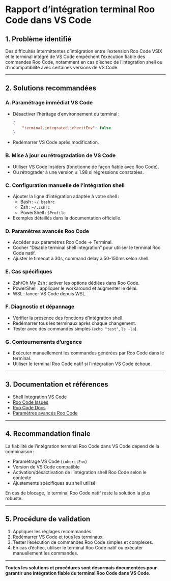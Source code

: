 # Rapport d’intégration terminal Roo Code dans VS Code

## 1. Problème identifié

Des difficultés intermittentes d’intégration entre l’extension Roo Code VSIX et le terminal intégré de VS Code empêchent l’exécution fiable des commandes Roo Code, notamment en cas d’échec de l’intégration shell ou d’incompatibilité avec certaines versions de VS Code.

---

## 2. Solutions recommandées

### A. Paramétrage immédiat VS Code

- Désactiver l’héritage d’environnement du terminal :
  ```json
  {
      "terminal.integrated.inheritEnv": false
  }
  ```
- Redémarrer VS Code après modification.

### B. Mise à jour ou rétrogradation de VS Code

- Utiliser VS Code Insiders (fonctionne de façon fiable avec Roo Code).
- Ou rétrograder à une version ≤ 1.98 si régressions constatées.

### C. Configuration manuelle de l’intégration shell

- Ajouter la ligne d’intégration adaptée à votre shell :
  - Bash : `~/.bashrc`
  - Zsh : `~/.zshrc`
  - PowerShell : `$Profile`
- Exemples détaillés dans la documentation officielle.

### D. Paramètres avancés Roo Code

- Accéder aux paramètres Roo Code → Terminal.
- Cocher “Disable terminal shell integration” pour utiliser le terminal Roo Code natif.
- Ajuster le timeout à 30s, command delay à 50-150ms selon shell.

### E. Cas spécifiques

- Zsh/Oh My Zsh : activer les options dédiées dans Roo Code.
- PowerShell : appliquer le workaround et augmenter le délai.
- WSL : lancer VS Code depuis WSL.

### F. Diagnostic et dépannage

- Vérifier la présence des fonctions d’intégration shell.
- Redémarrer tous les terminaux après chaque changement.
- Tester avec des commandes simples (`echo "test"`, `ls -la`).

### G. Contournements d’urgence

- Exécuter manuellement les commandes générées par Roo Code dans le terminal.
- Utiliser le terminal Roo Code natif si l’intégration VS Code échoue.

---

## 3. Documentation et références

- [Shell Integration VS Code](https://code.visualstudio.com/docs/terminal/shell-integration)
- [Roo Code Issues](https://github.com/RooVetGit/Roo-Code/issues)
- [Roo Code Docs](https://docs.roocode.com/tips-and-tricks)
- [Paramètres avancés Roo Code](https://git.pratiknarola.com/pratik/RooPrompts/raw/commit/880a8efbf47543c54f322e6fb8540ce9f17564be/docs/features/shell-integration.md)

---

## 4. Recommandation finale

La fiabilité de l’intégration terminal Roo Code dans VS Code dépend de la combinaison :
- Paramétrage VS Code (`inheritEnv`)
- Version de VS Code compatible
- Activation/désactivation de l’intégration shell Roo Code selon le contexte
- Ajustements spécifiques au shell utilisé

En cas de blocage, le terminal Roo Code natif reste la solution la plus robuste.

---

## 5. Procédure de validation

1. Appliquer les réglages recommandés.
2. Redémarrer VS Code et tous les terminaux.
3. Tester l’exécution de commandes Roo Code simples et complexes.
4. En cas d’échec, utiliser le terminal Roo Code natif ou exécuter manuellement les commandes.

---

**Toutes les solutions et procédures sont désormais documentées pour garantir une intégration fiable du terminal Roo Code dans VS Code.**